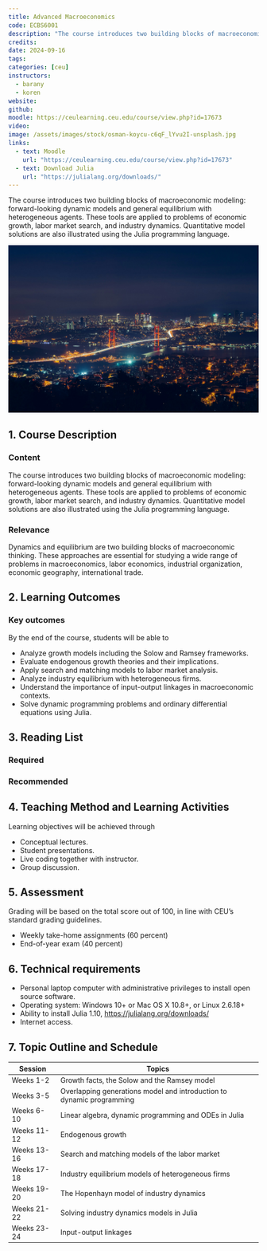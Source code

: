 ```yaml
---
title: Advanced Macroeconomics
code: ECBS6001
description: "The course introduces two building blocks of macroeconomic modeling: forward-looking dynamic models and general equilibrium with heterogeneous agents. These tools are applied to problems of economic growth, labor market search, and industry dynamics. Quantitative model solutions are also illustrated using the Julia programming language."
credits: 
date: 2024-09-16
tags: 
categories: [ceu]
instructors: 
  - barany
  - koren
website: 
github: 
moodle: https://ceulearning.ceu.edu/course/view.php?id=17673
video: 
image: /assets/images/stock/osman-koycu-c6qF_lYvu2I-unsplash.jpg
links:
  - text: Moodle
    url: "https://ceulearning.ceu.edu/course/view.php?id=17673"
  - text: Download Julia
    url: "https://julialang.org/downloads/"
---
```


The course introduces two building blocks of macroeconomic modeling: forward-looking dynamic models and general equilibrium with heterogeneous agents. These tools are applied to problems of economic growth, labor market search, and industry dynamics. Quantitative model solutions are also illustrated using the Julia programming language.

![Photo by <a href="https://unsplash.com/@osmank?utm_content=creditCopyText&utm_medium=referral&utm_source=unsplash">Osman Köycü</a> on <a href="https://unsplash.com/photos/top-view-photography-of-lighted-city-c6qF_lYvu2I?utm_content=creditCopyText&utm_medium=referral&utm_source=unsplash">Unsplash</a>](/assets/images/stock/osman-koycu-c6qF_lYvu2I-unsplash.jpg)

## 1. Course Description
### Content
The course introduces two building blocks of macroeconomic modeling: forward-looking dynamic models and general equilibrium with heterogeneous agents. These tools are applied to problems of economic growth, labor market search, and industry dynamics. Quantitative model solutions are also illustrated using the Julia programming language.

### Relevance
Dynamics and equilibrium are two building blocks of macroeconomic thinking. These approaches are essential for studying a wide range of problems in macroeconomics, labor economics, industrial organization, economic geography, international trade.

## 2. Learning Outcomes
### Key outcomes
By the end of the course, students will be able to

* Analyze growth models including the Solow and Ramsey frameworks.
* Evaluate endogenous growth theories and their implications.
* Apply search and matching models to labor market analysis.
* Analyze industry equilibrium with heterogeneous firms.
* Understand the importance of input-output linkages in macroeconomic contexts.
* Solve dynamic programming problems and ordinary differential equations using Julia.


## 3. Reading List
### Required
 

### Recommended
 

## 4. Teaching Method and Learning Activities
Learning objectives will be achieved through

* Conceptual lectures.
* Student presentations.
* Live coding together with instructor.
* Group discussion.


## 5. Assessment
Grading will be based on the total score out of 100, in line with CEU’s standard grading guidelines.

* Weekly take-home assignments (60 percent)
* End-of-year exam (40 percent)


## 6. Technical requirements

* Personal laptop computer with administrative privileges to install open source software.
* Operating system: Windows 10+ or Mac OS X 10.8+, or Linux 2.6.18+
* Ability to install Julia 1.10, https://julialang.org/downloads/
* Internet access.


## 7. Topic Outline and Schedule

Session | Topics 
--|--
Weeks 1-2 | Growth facts, the Solow and the Ramsey model
Weeks 3-5 | Overlapping generations model and introduction to dynamic programming
Weeks 6-10 | Linear algebra, dynamic programming and ODEs in Julia
Weeks 11-12 | Endogenous growth
Weeks 13-16 | Search and matching models of the labor market
Weeks 17-18 | Industry equilibrium models of heterogeneous firms
Weeks 19-20 | The Hopenhayn model of industry dynamics
Weeks 21-22 | Solving industry dynamics models in Julia
Weeks 23-24 | Input-output linkages

